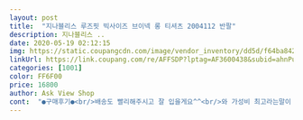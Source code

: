 ```yaml
---
layout: post 
title:  "지나블리스 루즈핏 빅사이즈 브이넥 롱 티셔츠 2004112 반팔" 
description: 지나블리스 ..
date: 2020-05-19 02:12:15 
img: https://static.coupangcdn.com/image/vendor_inventory/dd5d/f64ba84289c674b0a6ba8b2afa337fed71e9600e4b6dd0c3e136ec3de801.jpg 
linkUrl: https://link.coupang.com/re/AFFSDP?lptag=AF3600438&subid=ahnPublicAsk&pageKey=1520913624&itemId=2609346659&vendorItemId=70600437035&traceid=V0-113-e2fb3ca77e794ae7 
categories: [1001] 
color: FF6F00 
price: 16800 
author: Ask View Shop 
cont:  "●구매후기●<br/>배송도 빨리해주시고 잘 입을게요^^<br/>와 가성비 최고라는말이 이걸 보고 얘기하나봐요<br/>요번에도 구매성공이네용 ^^ 날이 갑자기 확 더워지면서 반팔을 꺼내입었는데 그늘에 가면 또 춥더라구영;  그래서 반팔보다 조금 긴 소매로 구매했어요.<br/> 배송 빠르게해주셔서 바로 입을 수 있어서 좋았어용!<br/>재질부들한게 넘 좋고 핏이 좋네요<br/>집에서나 가볍게 외출할때 코디하기 편하고 좋을거 같아요<br/>편하게 입고 다닐 옷으로 찾다가 구매해봤어요 생각했던 것보다 재질도 좋고 마감처리도 잘 되어 있어서 아주 좋네요! 특히 활동하기 진짜 편해서 구매 정말 잘한 것 같아요 ㅎㅎ 만족도 백프로입니다!!<br/>" 
---
```

